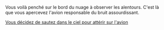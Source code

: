 Vous voilà penché sur le bord du nuage à observer les alentours.
C'est là que vous apercevez l'avion responsable du bruit assourdissant.

[Vous décidez de sautez dans le ciel pour attérir sur l'avion](sur-avion.md)